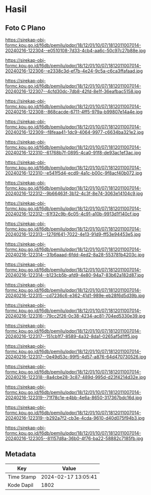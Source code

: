 # Hasil

## Foto C Plano

https://sirekap-obj-formc.kpu.go.id/f6db/pemilu/pdpr/18/12/01/10/07/1812011007014-20240216-122304--e0510108-7d33-4cb4-aa6c-50c97c27b88e.jpg

https://sirekap-obj-formc.kpu.go.id/f6db/pemilu/pdpr/18/12/01/10/07/1812011007014-20240216-122306--e2338c3d-ef7b-4e24-9c5a-c6ca3ffafaad.jpg

https://sirekap-obj-formc.kpu.go.id/f6db/pemilu/pdpr/18/12/01/10/07/1812011007014-20240216-122307--4cfd30dc-7db8-42fd-8e1f-36eafbac5158.jpg

https://sirekap-obj-formc.kpu.go.id/f6db/pemilu/pdpr/18/12/01/10/07/1812011007014-20240216-122308--868cacde-6711-4ff5-979a-b99807e14a4e.jpg

https://sirekap-obj-formc.kpu.go.id/f6db/pemilu/pdpr/18/12/01/10/07/1812011007014-20240216-122309--f8feaa41-1dc9-4064-9977-c6634ba321e2.jpg

https://sirekap-obj-formc.kpu.go.id/f6db/pemilu/pdpr/18/12/01/10/07/1812011007014-20240216-122310--61768b7f-0895-4ca0-91f8-de93ac1ef3ac.jpg

https://sirekap-obj-formc.kpu.go.id/f6db/pemilu/pdpr/18/12/01/10/07/1812011007014-20240216-122310--e541f5d4-ecd9-4a1c-b00c-9f8acf40b072.jpg

https://sirekap-obj-formc.kpu.go.id/f6db/pemilu/pdpr/18/12/01/10/07/1812011007014-20240216-122312--9b66463f-3b12-4c3f-8e74-3063e14104c9.jpg

https://sirekap-obj-formc.kpu.go.id/f6db/pemilu/pdpr/18/12/01/10/07/1812011007014-20240216-122312--61f32c9b-6c05-4c91-a10b-9913d1f140cf.jpg

https://sirekap-obj-formc.kpu.go.id/f6db/pemilu/pdpr/18/12/01/10/07/1812011007014-20240216-122313--1276f641-7022-4e13-91d9-ff53e94453e5.jpg

https://sirekap-obj-formc.kpu.go.id/f6db/pemilu/pdpr/18/12/01/10/07/1812011007014-20240216-122314--31b6aaad-6fdd-4ed2-8a28-553781b4203c.jpg

https://sirekap-obj-formc.kpu.go.id/f6db/pemilu/pdpr/18/12/01/10/07/1812011007014-20240216-122314--b123cb5b-afd9-4e80-94a7-83b62a182d87.jpg

https://sirekap-obj-formc.kpu.go.id/f6db/pemilu/pdpr/18/12/01/10/07/1812011007014-20240216-122315--cd7236c6-e362-41d1-989e-eb28f6d5d39b.jpg

https://sirekap-obj-formc.kpu.go.id/f6db/pemilu/pdpr/18/12/01/10/07/1812011007014-20240216-122316--79cc2f26-0c38-4234-ac81-704ed5330e39.jpg

https://sirekap-obj-formc.kpu.go.id/f6db/pemilu/pdpr/18/12/01/10/07/1812011007014-20240216-122317--151cb1f7-8589-4a32-8da1-0265af5d1ff5.jpg

https://sirekap-obj-formc.kpu.go.id/f6db/pemilu/pdpr/18/12/01/10/07/1812011007014-20240216-122317--0e49d53c-99f5-4d57-a876-64d470730526.jpg

https://sirekap-obj-formc.kpu.go.id/f6db/pemilu/pdpr/18/12/01/10/07/1812011007014-20240216-122318--8a4cbe28-3c87-489d-995d-d23f4214d32e.jpg

https://sirekap-obj-formc.kpu.go.id/f6db/pemilu/pdpr/18/12/01/10/07/1812011007014-20240216-122319--71f78c1e-e4bb-4e6a-8650-317367bdc16d.jpg

https://sirekap-obj-formc.kpu.go.id/f6db/pemilu/pdpr/18/12/01/10/07/1812011007014-20240216-122319--b292a7f2-cb3e-4cda-9610-d40d075f94b3.jpg

https://sirekap-obj-formc.kpu.go.id/f6db/pemilu/pdpr/18/12/01/10/07/1812011007014-20240216-122305--81157d8a-36b0-4f76-ba22-58882c7185fb.jpg


## Metadata

| Key        | Value               |
| ---------- | ------------------- |
| Time Stamp | 2024-02-17 13:05:41 |
| Kode Dapil | 1802                |



